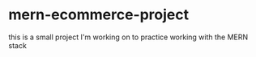 # mern-ecommerce-project
this is a small project I'm working on to practice working with the MERN stack 
